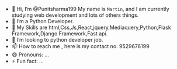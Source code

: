 - 👋 Hi, I’m @Punitsharma199  My name is `Martin`, and I am currently studying web development and lots of others things.
- 👀 I’m a Python Developer.
- 🌱 My Skills are html,Css,Js,React,jquery,Mediaquery,Python,Flask Framework,Django Framework,Fast api.
- 💞️ I’m looking to python developer job.
- 📫 How to reach me , here is my contact no. 9529676199 
- 😄 Pronouns: ...
- ⚡ Fun fact: ...

